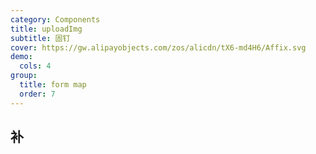 ```yaml
---
category: Components
title: uploadImg
subtitle: 固钉
cover: https://gw.alipayobjects.com/zos/alicdn/tX6-md4H6/Affix.svg
demo:
  cols: 4
group:
  title: form map
  order: 7
---
```


## 补
